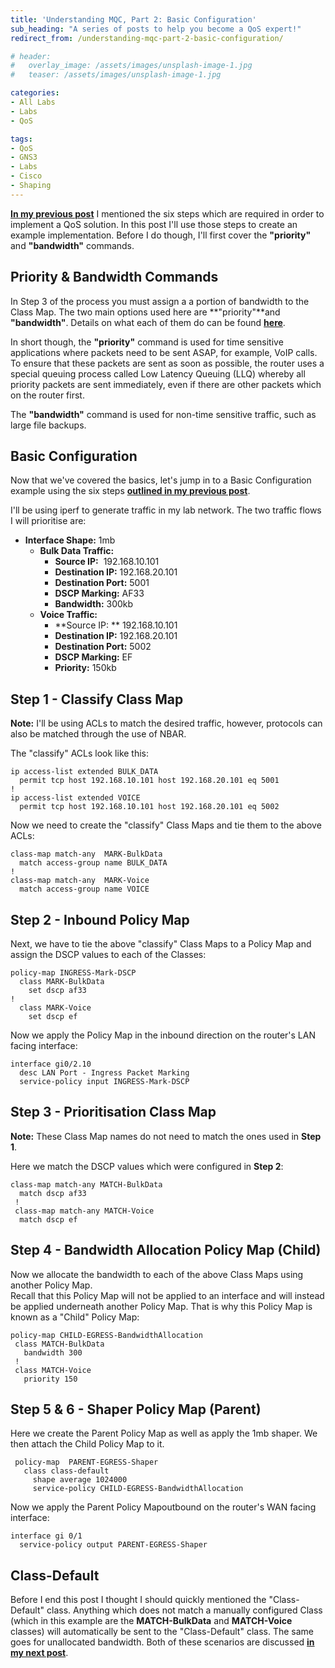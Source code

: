 ```yaml
---
title: 'Understanding MQC, Part 2: Basic Configuration'
sub_heading: "A series of posts to help you become a QoS expert!"
redirect_from: /understanding-mqc-part-2-basic-configuration/

# header:
#   overlay_image: /assets/images/unsplash-image-1.jpg
#   teaser: /assets/images/unsplash-image-1.jpg

categories:
- All Labs
- Labs
- QoS

tags:
- QoS
- GNS3
- Labs
- Cisco
- Shaping
---
```

[**In my previous post**](/understanding-mqc-part-1-basics/ "Understanding MQC, Part 1: The Basics") I mentioned the six steps which are required in order to implement a QoS solution. In this post I'll use those steps to create an example implementation. Before I do though, I'll first cover the **"priority"** and **"bandwidth"** commands.

## Priority & Bandwidth Commands

In Step 3 of the process you must assign a a portion of bandwidth to the Class Map. The two main options used here are **"priority"**and **"bandwidth"**. Details on what each of them do can be found [**here**](http://www.cisco.com/en/US/tech/tk543/tk757/technologies_tech_note09186a0080103eae.shtml).

In short though, the **"priority"** command is used for time sensitive applications where packets need to be sent ASAP, for example, VoIP calls. To ensure that these packets are sent as soon as possible, the router uses a special queuing process called Low Latency Queuing (LLQ) whereby all priority packets are sent immediately, even if there are other packets which on the router first.

The **"bandwidth"** command is used for non-time sensitive traffic, such as large file backups.

## Basic Configuration

Now that we've covered the basics, let's jump in to a Basic Configuration example using the six steps **[outlined in my previous post](/understanding-mqc-part-1-basics/ "Understanding MQC, Part 1: The Basics")**.

I'll be using iperf to generate traffic in my lab network. The two traffic flows I will prioritise are:

*   **Interface Shape:** 1mb
    *   **Bulk Data Traffic:**
        *   **Source IP:**  192.168.10.101
        *   **Destination IP:** 192.168.20.101
        *   **Destination Port:** 5001
        *   **DSCP Marking:** AF33
        *   **Bandwidth:** 300kb
    *   **Voice Traffic:**
        *   **Source IP: ** 192.168.10.101
        *   **Destination IP:** 192.168.20.101
        *   **Destination Port:** 5002
        *   **DSCP Marking:** EF
        *   **Priority:** 150kb

## Step 1 - Classify Class Map

**Note:** I'll be using ACLs to match the desired traffic, however, protocols can also be matched through the use of NBAR.

The "classify" ACLs look like this:

```
ip access-list extended BULK_DATA
  permit tcp host 192.168.10.101 host 192.168.20.101 eq 5001 
!
ip access-list extended VOICE
  permit tcp host 192.168.10.101 host 192.168.20.101 eq 5002
```

Now we need to create the "classify" Class Maps and tie them to the above ACLs:

```
class-map match-any  MARK-BulkData
  match access-group name BULK_DATA
!
class-map match-any  MARK-Voice
  match access-group name VOICE
```

## Step 2 - Inbound Policy Map

Next, we have to tie the above "classify" Class Maps to a Policy Map and assign the DSCP values to each of the Classes:

```
policy-map INGRESS-Mark-DSCP
  class MARK-BulkData
    set dscp af33 
!
  class MARK-Voice
    set dscp ef
```

Now we apply the Policy Map in the inbound direction on the router's LAN facing interface:

```
interface gi0/2.10
  desc LAN Port - Ingress Packet Marking
  service-policy input INGRESS-Mark-DSCP
```

## Step 3 - Prioritisation Class Map

**Note:** These Class Map names do not need to match the ones used in **Step 1**.

Here we match the DSCP values which were configured in **Step 2**:

```
class-map match-any MATCH-BulkData
  match dscp af33
 !
 class-map match-any MATCH-Voice
  match dscp ef
```

## Step 4 - Bandwidth Allocation Policy Map (Child)

Now we allocate the bandwidth to each of the above Class Maps using another Policy Map.  
Recall that this Policy Map will not be applied to an interface and will instead be applied underneath another Policy Map. That is why this Policy Map is known as a "Child" Policy Map:

```
policy-map CHILD-EGRESS-BandwidthAllocation
 class MATCH-BulkData
   bandwidth 300
 !
 class MATCH-Voice
   priority 150
```

## Step 5 & 6 - Shaper Policy Map (Parent)

Here we create the Parent Policy Map as well as apply the 1mb shaper. We then attach the Child Policy Map to it.

```
 policy-map  PARENT-EGRESS-Shaper
   class class-default
     shape average 1024000
     service-policy CHILD-EGRESS-BandwidthAllocation
```

Now we apply the Parent Policy Mapoutbound on the router's WAN facing interface:

```
interface gi 0/1
  service-policy output PARENT-EGRESS-Shaper
```

## Class-Default

Before I end this post I thought I should quickly mentioned the "Class-Default" class. Anything which does not match a manually configured Class (which in this example are the **MATCH-BulkData** and **MATCH-Voice** classes) will automatically be sent to the "Class-Default" class. The same goes for unallocated bandwidth. Both of these scenarios are discussed **[in my next post](/understanding-mqc-part-3-output-analysis/)**.